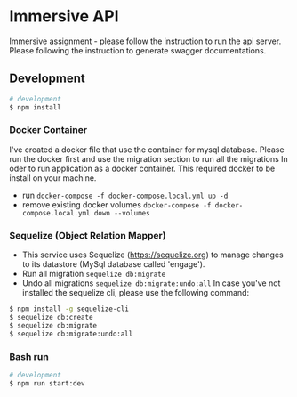 # Immersive API
Immersive assignment - please follow the instruction to run the api server. Please following the instruction to generate swagger documentations.

## Development

```bash
# development
$ npm install

```
### Docker Container
I've created a docker file that use the container for mysql database. Please run the docker first and use the migration section to run all the migrations In oder to run application as a docker container. This required docker to be install on your machine.

- run `docker-compose -f docker-compose.local.yml up -d`
- remove existing docker volumes `docker-compose -f docker-compose.local.yml down --volumes`

### Sequelize (Object Relation Mapper)
- This service uses Sequelize (https://sequelize.org) to manage changes to its datastore (MySql database called 'engage').
- Run all migration `sequelize db:migrate`
- Undo all migrations `sequelize db:migrate:undo:all`
In case you've not installed the sequelize cli, please use the following command:
```bash
$ npm install -g sequelize-cli
$ sequelize db:create
$ sequelize db:migrate
$ sequelize db:migrate:undo:all

```

### Bash run

```bash
# development
$ npm run start:dev

```